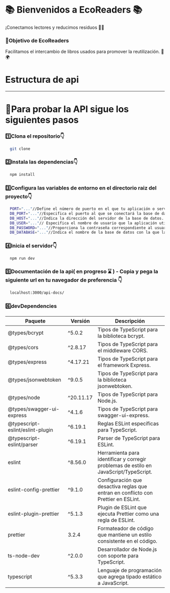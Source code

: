 # 📚 Bienvenidos a EcoReaders 📚

¡Conectamos lectores y reducimos residuos 🌱📖

### 🚀Objetivo de EcoReaders

Facilitamos el intercambio de libros usados para promover la reutilización. 🔄🌍

# Estructura de api

---

# 🚀Para probar la API sigue los siguientes pasos

### 1️⃣Clona el repositorio👇

```bash
  git clone

```

### 2️⃣Instala las dependencias👇

```bash
  npm install

```

### 3️⃣Configura las variables de entorno en el directorio raiz del proyecto👇

```bash
  PORT="..."//Define el número de puerto en el que tu aplicación o servidor web estará escuchando
  DB_PORT="..."//Especifica el puerto al que se conectará la base de datos.
  DB_HOST="..."//Indica la dirección del servidor de la base de datos. "localhost"
  DB_USER="..."// Especifica el nombre de usuario que la aplicación utilizará para conectarse a la base de datos
  DB_PASSWORD="..."//Proporciona la contraseña correspondiente al usuario de la base de datos.
  DB_DATABASE="..."//Indica el nombre de la base de datos con la que la aplicación interactuará.

```

### 4️⃣Inicia el servidor👇

```bash
  npm run dev

```

### 5️⃣Documentación de la api( en progreso ⌛ ) - Copia y pega la siguiente url en tu navegador de preferencia 👇

```bash
  localhost:3000/api-docs/

```

### 6️⃣devDependencies

| Paquete                          | Versión   | Descripción                                                                           |
| -------------------------------- | --------- | ------------------------------------------------------------------------------------- |
| @types/bcrypt                    | ^5.0.2    | Tipos de TypeScript para la biblioteca bcrypt.                                        |
| @types/cors                      | ^2.8.17   | Tipos de TypeScript para el middleware CORS.                                          |
| @types/express                   | ^4.17.21  | Tipos de TypeScript para el framework Express.                                        |
| @types/jsonwebtoken              | ^9.0.5    | Tipos de TypeScript para la biblioteca jsonwebtoken.                                  |
| @types/node                      | ^20.11.17 | Tipos de TypeScript para Node.js.                                                     |
| @types/swagger-ui-express        | ^4.1.6    | Tipos de TypeScript para swagger-ui-express.                                          |
| @typescript-eslint/eslint-plugin | ^6.19.1   | Reglas ESLint específicas para TypeScript.                                            |
| @typescript-eslint/parser        | ^6.19.1   | Parser de TypeScript para ESLint.                                                     |
| eslint                           | ^8.56.0   | Herramienta para identificar y corregir problemas de estilo en JavaScript/TypeScript. |
| eslint-config-prettier           | ^9.1.0    | Configuración que desactiva reglas que entran en conflicto con Prettier en ESLint.    |
| eslint-plugin-prettier           | ^5.1.3    | Plugin de ESLint que ejecuta Prettier como una regla de ESLint.                       |
| prettier                         | 3.2.4     | Formateador de código que mantiene un estilo consistente en el código.                |
| ts-node-dev                      | ^2.0.0    | Desarrollador de Node.js con soporte para TypeScript.                                 |
| typescript                       | ^5.3.3    | Lenguaje de programación que agrega tipado estático a JavaScript.                     |
